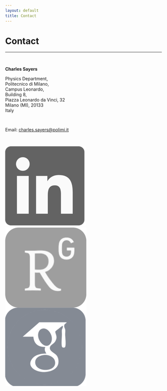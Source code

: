 ```yaml
---
layout: default
title: Contact
---
```


# Contact

* * *

<br>

**Charles Sayers**
<br>

Physics Department,
<br>
Politecnico di Milano,
<br>
Campus Leonardo,
<br>
Building 8,
<br>
Piazza Leonardo da Vinci, 32
<br>
Milano (MI), 20133
<br>
Italy

<br>

Email: [charles.sayers@polimi.it](mailto:charles.sayers@polimi.it)

<br>

<a href="https://www.linkedin.com/in/sayerscj/"><img alt="linkedin" src="/images/linkedin.png" style="float: left; width=10;  margin-right: 1%; margin-bottom: 0.5em;"></a>
<a href="https://www.researchgate.net/profile/Charles_Sayers"><img alt="researchgate" src="/images/researchgate.png" style="float: left; width=10; margin-right: 1%; margin bottom: 0.5em;"></a>
<a href="https://scholar.google.com/citations?user=d7D6wXQAAAAJ&hl=en"><img alt="googlescholar" src="/images/googlescholar.png" style="float: left; width=10; margin-right: 1%; margin-bottom: 0.5em;"></a>

<br>

